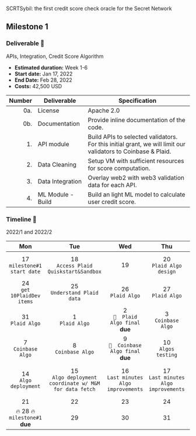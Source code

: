 SCRTSybil: the first credit score check oracle for the Secret Network


## Milestone 1 




### Deliverable 🎯 
APIs, Integration, Credit Score Algorithm
- **Estimated duration:** Week 1-6
- **Start date:** Jan 17, 2022
- **End Date:** Feb 28, 2022
- **Costs:** 42,500 USD


| Number | Deliverable | Specification |
| -----: | ----------- | ------------- |
| 0a. | License | Apache 2.0 |
| 0b. | Documentation | Provide inline documentation of the code. |
| 1. | API module | Build APIs to selected validators. For this initial grant, we will limit our validators to Coinbase & Plaid. | 
| 2. | Data Cleaning | Setup VM with sufficient resources for score computation. |
| 3. | Data Integration | Overlay web2 with web3 validation data for each API. |
| 4. | ML Module - Build | Build an light ML model to calculate user credit score. |


 

### Timeline 🏁
2022/1 and 2022/2

|Mon|Tue|Wed|Thu|Fri|Sat|Sun|
|:----:|:----:|:----:|:----:|:----:|:----:|:----:|
|17<br/>  `milestone#1 start date`|18<br/> `Access Plaid Quiskstart&Sandbox` |19|20<br/> `Plaid Algo design`|21<br/> `Plaid Algo Team brainstorm`|22|23|
|24<br/>  `get 10PlaidDev items`|25<br/> `Understand Plaid data`|26<br/> `Plaid Algo`|27<br/> `Plaid Algo`|28<br/> `📌 Plaid Algo draft due` |29|30|
|31<br/> `Plaid Algo`|1<br/> `Plaid Algo`|2<br/> `📌  Plaid Algo final` **due**|3<br/> `Coinbase Algo`|4<br/> `Coinbase Algo`|5|6|
|7<br/> `Coinbase Algo`|8<br/> `Coinbase Algo`|9<br/> `📌  Coinbase Algo final` **due**|10<br/> `Algos testing`|11<br/> `Algos testing`|12|13|
|14<br/> `Algo deployment`|15<br/> `Algo deployment coordinate w/ M&M for data fetch`|16<br/> `Last minutes Algo improvements`|17<br/> `Last minutes Algo improvements`|18<br/> `📌  Anticipated Milestone 1` **due**|19|20|
|21|22|23|24|25|26|27|
|🔥 28 🔥 <bd/>  `milestone#1` **due**|29|30|31||||

